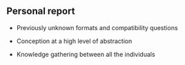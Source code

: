 ## Personal report

* Previously unknown formats and compatibility questions

* Conception at a high level of abstraction

* Knowledge gathering between all the individuals
